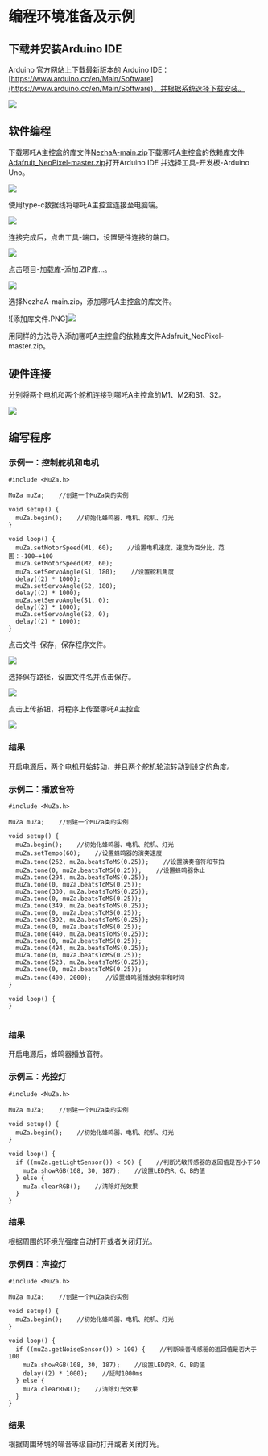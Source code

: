 ﻿# 编程环境准备及示例
## 下载并安装Arduino IDE
Arduino 官方网站上下载最新版本的 Arduino IDE： [https://www.arduino.cc/en/Main/Software](https://www.arduino.cc/en/Main/Software)，并根据系统选择下载安装。

![](https://wiki-media-ef.oss-cn-hongkong.aliyuncs.com//images/neza-a-programming-01.png)
## 软件编程
下载哪吒A主控盒的库文件[NezhaA-main.zip](https://github.com/elecfreaks/NezhaA/archive/refs/heads/main.zip)下载哪吒A主控盒的依赖库文件[Adafruit_NeoPixel-master.zip](https://github.com/elecfreaks/MuZa/archive/refs/heads/main.zip)打开Arduino IDE 并选择工具-开发板-Arduino Uno。

![](https://wiki-media-ef.oss-cn-hongkong.aliyuncs.com//images/neza-a-programming-02.png)

使用type-c数据线将哪吒A主控盒连接至电脑端。

![](https://wiki-media-ef.oss-cn-hongkong.aliyuncs.com//images/neza-a-programming-03.png)

连接完成后，点击工具-端口，设置硬件连接的端口。

![](https://wiki-media-ef.oss-cn-hongkong.aliyuncs.com//images/neza-a-programming-04.png)

点击项目-加载库-添加.ZIP库…。

![](https://wiki-media-ef.oss-cn-hongkong.aliyuncs.com//images/neza-a-programming-05.png)

选择NezhaA-main.zip，添加哪吒A主控盒的库文件。

![添加库文件.PNG]![](https://wiki-media-ef.oss-cn-hongkong.aliyuncs.com//images/neza-a-programming-06.png)

用同样的方法导入添加哪吒A主控盒的依赖库文件Adafruit_NeoPixel-master.zip。
## 硬件连接
分别将两个电机和两个舵机连接到哪吒A主控盒的M1、M2和S1、S2。

![](https://wiki-media-ef.oss-cn-hongkong.aliyuncs.com//images/neza-a-programming-07.png)

## 编写程序
### 示例一：控制舵机和电机

```
#include <MuZa.h>

MuZa muZa;    //创建一个MuZa类的实例

void setup() {
  muZa.begin();    //初始化蜂鸣器、电机、舵机、灯光
}

void loop() {
  muZa.setMotorSpeed(M1, 60);    //设置电机速度，速度为百分比，范围：-100~+100
  muZa.setMotorSpeed(M2, 60);
  muZa.setServoAngle(S1, 180);    //设置舵机角度
  delay((2) * 1000);
  muZa.setServoAngle(S2, 180);
  delay((2) * 1000);
  muZa.setServoAngle(S1, 0);
  delay((2) * 1000);
  muZa.setServoAngle(S2, 0);
  delay((2) * 1000);
}

```

点击文件-保存，保存程序文件。

![](https://wiki-media-ef.oss-cn-hongkong.aliyuncs.com//images/neza-a-programming-08.png)

选择保存路径，设置文件名并点击保存。

![](https://wiki-media-ef.oss-cn-hongkong.aliyuncs.com//images/neza-a-programming-09.png)

点击上传按钮，将程序上传至哪吒A主控盒

![](https://wiki-media-ef.oss-cn-hongkong.aliyuncs.com//images/neza-a-programming-10.png)

### 结果
开启电源后，两个电机开始转动，并且两个舵机轮流转动到设定的角度。

### 示例二：播放音符

```
#include <MuZa.h>

MuZa muZa;    //创建一个MuZa类的实例

void setup() {
  muZa.begin();    //初始化蜂鸣器、电机、舵机、灯光
  muZa.setTempo(60);    //设置蜂鸣器的演奏速度
  muZa.tone(262, muZa.beatsToMS(0.25));    //设置演奏音符和节拍
  muZa.tone(0, muZa.beatsToMS(0.25));    //设置蜂鸣器休止
  muZa.tone(294, muZa.beatsToMS(0.25));
  muZa.tone(0, muZa.beatsToMS(0.25));
  muZa.tone(330, muZa.beatsToMS(0.25));
  muZa.tone(0, muZa.beatsToMS(0.25));
  muZa.tone(349, muZa.beatsToMS(0.25));
  muZa.tone(0, muZa.beatsToMS(0.25));
  muZa.tone(392, muZa.beatsToMS(0.25));
  muZa.tone(0, muZa.beatsToMS(0.25));
  muZa.tone(440, muZa.beatsToMS(0.25));
  muZa.tone(0, muZa.beatsToMS(0.25));
  muZa.tone(494, muZa.beatsToMS(0.25));
  muZa.tone(0, muZa.beatsToMS(0.25));
  muZa.tone(523, muZa.beatsToMS(0.25));
  muZa.tone(0, muZa.beatsToMS(0.25));
  muZa.tone(400, 2000);    //设置蜂鸣器播放频率和时间
}

void loop() {
}


```

### 结果
开启电源后，蜂鸣器播放音符。

### 示例三：光控灯

```
#include <MuZa.h>

MuZa muZa;    //创建一个MuZa类的实例

void setup() {
  muZa.begin();    //初始化蜂鸣器、电机、舵机、灯光
}

void loop() {
  if ((muZa.getLightSensor()) < 50) {    //判断光敏传感器的返回值是否小于50
    muZa.showRGB(108, 30, 187);    //设置LED的R、G、B的值
  } else {
    muZa.clearRGB();    //清除灯光效果
  }
}

```

### 结果
根据周围的环境光强度自动打开或者关闭灯光。

### 示例四：声控灯

```
#include <MuZa.h>

MuZa muZa;    //创建一个MuZa类的实例

void setup() {
  muZa.begin();    //初始化蜂鸣器、电机、舵机、灯光
}

void loop() {
  if ((muZa.getNoiseSensor()) > 100) {    //判断噪音传感器的返回值是否大于100
    muZa.showRGB(108, 30, 187);    //设置LED的R、G、B的值
    delay((2) * 1000);    //延时1000ms
  } else {
    muZa.clearRGB();    //清除灯光效果
  }
}

```

### 结果
根据周围环境的噪音等级自动打开或者关闭灯光。
